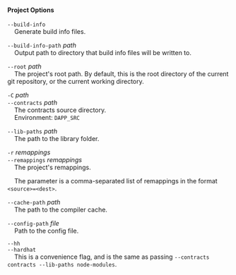 #### Project Options

`--build-info`  
&nbsp;&nbsp;&nbsp;&nbsp;Generate build info files.

`--build-info-path` *path*  
&nbsp;&nbsp;&nbsp;&nbsp;Output path to directory that build info files will be written to.

`--root` *path*  
&nbsp;&nbsp;&nbsp;&nbsp;The project's root path. By default, this is the root directory of the current git repository, or the current working directory.

`-C` *path*  
`--contracts` *path*  
&nbsp;&nbsp;&nbsp;&nbsp;The contracts source directory.  
&nbsp;&nbsp;&nbsp;&nbsp;Environment: `DAPP_SRC`

`--lib-paths` *path*  
&nbsp;&nbsp;&nbsp;&nbsp;The path to the library folder.

`-r` *remappings*  
`--remappings` *remappings*  
&nbsp;&nbsp;&nbsp;&nbsp;The project's remappings.

&nbsp;&nbsp;&nbsp;&nbsp;The parameter is a comma-separated list of remappings in the format `<source>=<dest>`.

`--cache-path` *path*  
&nbsp;&nbsp;&nbsp;&nbsp;The path to the compiler cache.

`--config-path` *file*  
&nbsp;&nbsp;&nbsp;&nbsp;Path to the config file.

`--hh`  
`--hardhat`  
&nbsp;&nbsp;&nbsp;&nbsp;This is a convenience flag, and is the same as passing `--contracts contracts --lib-paths node-modules`.

